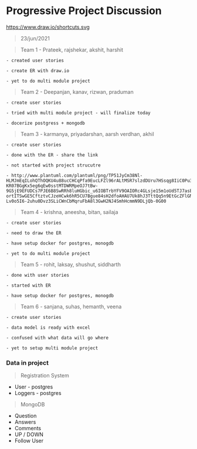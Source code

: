 
# Progressive Project Discussion 
https://www.draw.io/shortcuts.svg

> 23/jun/2021

> Team 1 - Prateek, rajshekar, akshit, harshit

    - created user stories 

    - create ER with draw.io 

    - yet to do multi module project 
> Team 2 - Deepanjan, kanav, rizwan, praduman 
    
    - create user stories 
    
    - tried with multi module project - will finalize today 
    
    - docerize postgress + mongodb 
> Team 3 - karmanya, priyadarshan, aarsh verdhan, akhil 
    
    - create user stories 
    
    - done with the ER - share the link 
    
    - not started with project strucutre
    
    - http://www.plantuml.com/plantuml/png/TP51JyCm38Nl-HLMJmEqILohQThOQKU4u88ucCHCqPfa9EucLFZl96rALtMSR7slzdDUru7HSsqg8IiC0Pu3-KR07BGgKx5eg6qEw0sstMTDWRMpeOJ7tBw-9G5jE9EFUDCs7PJE6B8SwRRh8luHGbic_u6IOBTrbYFV9OAIORc4GLsje15m1oUd5TJ7asEQtVm1vSxsPOmy7Ptd2AwQR9Iws8TAPJxB5MHNqtXEf5VQL0ngcq49J-ortITSwGE5CftztvCJzeHCwk6hR5CU7Bgue84sH2dfoAHAU7Uk8hJ3TttQq5n9EtGcZFlGNnP9FzjVqeqcV9d8ydkno6kcl7SLqn-Lv0o5I6-2uhu0Dvz3SLiCWnCbMqruFbA8l3GwH2NJ4SmhHcmmN9DLjQb-0G00



> Team 4 - krishna, aneesha, bitan, sailaja 
    
    - create user stories 
    
    - need to draw the ER 
    
    - have setup docker for postgres, monogdb 
    
    - yet to do multi module project 
> Team 5 - rohit, laksay, shushut, siddharth 
    
    - done with user stories 
    
    - started with ER 
    
    - have setup docker for postgres, monogdb 
    
> Team 6 - sanjana, suhas, hemanth, veena 
    
    - create user stories 
    
    - data model is ready with excel 
    
    - confused with what data will go where 
    
    - yet to setup multi module project 

### Data  in project 


> Registration System   
-  User - postgres 
-  Loggers - postgres 


> MongoDB 
-   Question 
-   Answers 
-   Comments 
-   UP / DOWN 
-   Follow User 
























